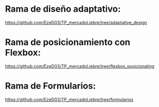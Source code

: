# Rama de diseño adaptativo:

https://github.com/EzeD03/TP_mercadoLiebre/tree/adaptative_design

# Rama de posicionamiento con Flexbox:

https://github.com/EzeD03/TP_mercadoLiebre/tree/flexbox_posicionating

# Rama de Formularios:

https://github.com/EzeD03/TP_mercadoLiebre/tree/formularios
